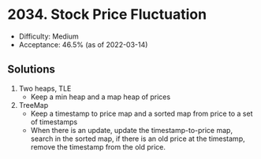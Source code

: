 # 2034. Stock Price Fluctuation
- Difficulty: Medium
- Acceptance: 46.5% (as of 2022-03-14)

## Solutions
1. Two heaps, TLE
   * Keep a min heap and a map heap of prices
1. TreeMap
   * Keep a timestamp to price map and a sorted map from price to a set of timestamps
   * When there is an update, update the timestamp-to-price map, search in the sorted map, if there is an old price at the timestamp, remove the timestamp from the old price.
